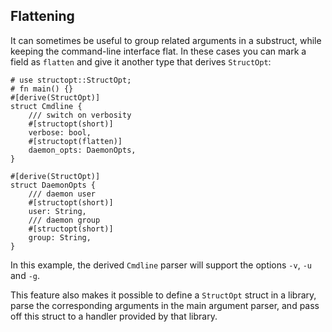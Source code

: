 ## Flattening

It can sometimes be useful to group related arguments in a substruct,
while keeping the command-line interface flat. In these cases you can mark
a field as `flatten` and give it another type that derives `StructOpt`:

```
# use structopt::StructOpt;
# fn main() {}
#[derive(StructOpt)]
struct Cmdline {
    /// switch on verbosity
    #[structopt(short)]
    verbose: bool,
    #[structopt(flatten)]
    daemon_opts: DaemonOpts,
}

#[derive(StructOpt)]
struct DaemonOpts {
    /// daemon user
    #[structopt(short)]
    user: String,
    /// daemon group
    #[structopt(short)]
    group: String,
}
```

In this example, the derived `Cmdline` parser will support the options `-v`,
`-u` and `-g`.

This feature also makes it possible to define a `StructOpt` struct in a
library, parse the corresponding arguments in the main argument parser, and
pass off this struct to a handler provided by that library.
